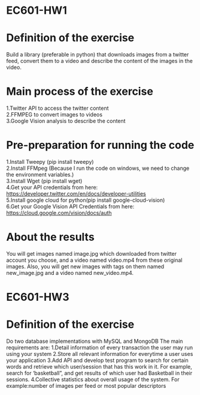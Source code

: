 # EC601-HW1
# Definition of the exercise
Build a library (preferable in python) that downloads images from a twitter feed, convert them to a video and describe the content of the images in the video.
# Main process of the exercise
1.Twitter API to access the twitter content  
2.FFMPEG to convert images to videos  
3.Google Vision analysis to describe the content
# Pre-preparation for running the code
1.Install Tweepy (pip install tweepy)  
2.Install FFMpeg (Because I run the code on windows, we need to change the environment variables.)  
3.Install Wget (pip install wget)  
4.Get your API credentials from here: https://developer.twitter.com/en/docs/developer-utilities  
5.Install google cloud for python(pip install google-cloud-vision)  
6.Get your Google Vision API Credentials from here: https://cloud.google.com/vision/docs/auth
# About the results
You will get images named image.jpg which downloaded from twitter account you choose, and a video named video.mp4 from these original images. Also, you will get new images with tags on them named new_image.jpg and a video named new_video.mp4.

# EC601-HW3
# Definition of the exercise
Do two database implementations with MySQL and MongoDB
The main requirements are:
1.Detail information of every transaction the user may run using your system
2.Store all relevant information for everytime a user uses your application
3.Add API and develop test program to search for certain words and retrieve which user/session that has this work in it.  For example, search for ‘basketball”, and get results of which user had Basketball in their sessions.
4.Collective statistics about overall usage of the system.  For example:number of images per feed or most popular descriptors
